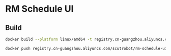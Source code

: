 # RM Schedule UI

## Build

```bash
docker build --platform linux/amd64 -t registry.cn-guangzhou.aliyuncs.com/scutrobot/rm-schedule-ui:latest .
```

```bash
docker push registry.cn-guangzhou.aliyuncs.com/scutrobot/rm-schedule-ui:latest
```
